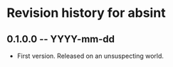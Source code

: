 # Revision history for absint

## 0.1.0.0 -- YYYY-mm-dd

* First version. Released on an unsuspecting world.
